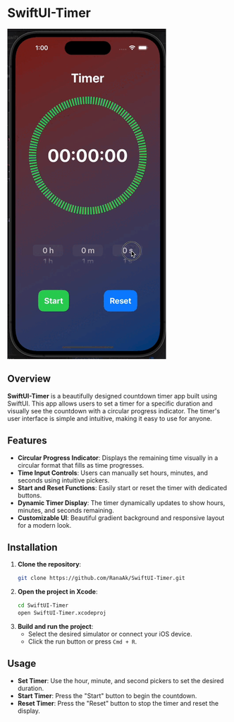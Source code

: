 # SwiftUI-Timer

![SwiftUI-Timer Demo](SwiftUI_Timer.gif)

## Overview

**SwiftUI-Timer** is a beautifully designed countdown timer app built using SwiftUI. This app allows users to set a timer for a specific duration and visually see the countdown with a circular progress indicator. The timer's user interface is simple and intuitive, making it easy to use for anyone.

## Features

- **Circular Progress Indicator**: Displays the remaining time visually in a circular format that fills as time progresses.
- **Time Input Controls**: Users can manually set hours, minutes, and seconds using intuitive pickers.
- **Start and Reset Functions**: Easily start or reset the timer with dedicated buttons.
- **Dynamic Timer Display**: The timer dynamically updates to show hours, minutes, and seconds remaining.
- **Customizable UI**: Beautiful gradient background and responsive layout for a modern look.



## Installation

1. **Clone the repository**:
    ```sh
    git clone https://github.com/RanaAk/SwiftUI-Timer.git
    ```
2. **Open the project in Xcode**:
    ```sh
    cd SwiftUI-Timer
    open SwiftUI-Timer.xcodeproj
    ```
3. **Build and run the project**:
    - Select the desired simulator or connect your iOS device.
    - Click the run button or press `Cmd + R`.

## Usage

- **Set Timer**: Use the hour, minute, and second pickers to set the desired duration.
- **Start Timer**: Press the "Start" button to begin the countdown.
- **Reset Timer**: Press the "Reset" button to stop the timer and reset the display.
